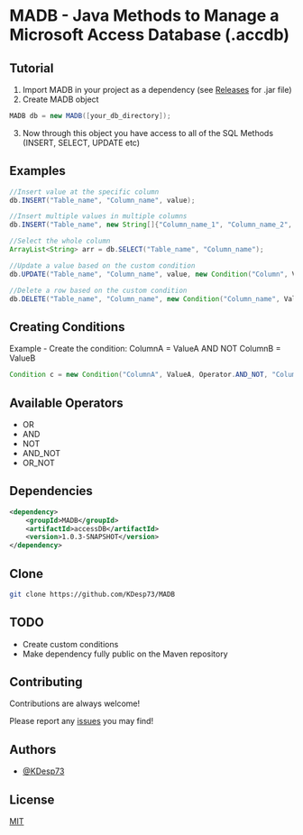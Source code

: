 
# MADB - Java Methods to Manage a Microsoft Access Database (.accdb)

## Tutorial

1) Import MADB in your project as a dependency (see [Releases](https://github.com/KDesp73/MADB/releases/tag/MADBv.1.0.2) for .jar file)
2) Create MADB object

```java
MADB db = new MADB([your_db_directory]);
```

3) Now through this object you have access to all of the SQL Methods (INSERT, SELECT, UPDATE etc)

## Examples

```java
//Insert value at the specific column
db.INSERT("Table_name", "Column_name", value);

//Insert multiple values in multiple columns
db.INSERT("Table_name", new String[]{"Column_name_1", "Column_name_2", "Column_name_3"}, new String[]{value1, value2, value3});

//Select the whole column
ArrayList<String> arr = db.SELECT("Table_name", "Column_name");

//Update a value based on the custom condition
db.UPDATE("Table_name", "Column_name", value, new Condition("Column", Value, Operator.AND, "Other_Column", Other_Value));

//Delete a row based on the custom condition
db.DELETE("Table_name", "Column_name", new Condition("Column_name", Value));
```

## Creating Conditions

Example - Create the condition: ColumnA = ValueA AND NOT ColumnB = ValueB
```java
Condition c = new Condition("ColumnA", ValueA, Operator.AND_NOT, "ColumnB", ValueB);
```

## Available Operators
* OR
* AND
* NOT
* AND_NOT
* OR_NOT

## Dependencies

```xml
<dependency>
    <groupId>MADB</groupId>
    <artifactId>accessDB</artifactId>
    <version>1.0.3-SNAPSHOT</version>
</dependency>
```


## Clone

```bash
git clone https://github.com/KDesp73/MADB
```

## TODO
* Create custom conditions
* Make dependency fully public on the Maven repository

## Contributing

Contributions are always welcome!

Please report any [issues](https://github.com/KDesp73/MADB/issues) you may find!

## Authors

- [@KDesp73](https://github.com/KDesp73)


## License

[MIT](https://choosealicense.com/licenses/mit/)

